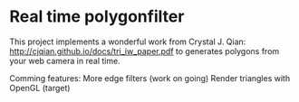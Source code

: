 # Real time polygonfilter
This project implements a wonderful work from Crystal J. Qian: http://cjqian.github.io/docs/tri_iw_paper.pdf
to generates polygons from your web camera in real time. 


Comming features:
More edge filters (work on going)
Render triangles with OpenGL (target)

